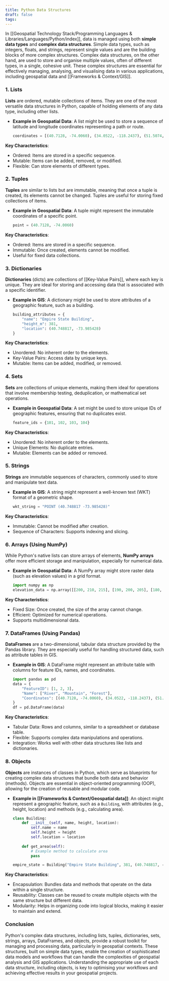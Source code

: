 ```yaml
---
title: Python Data Structures
draft: false
tags:
---
```

 
In [[Geospatial Technology Stack/Programming Languages & Libraries/Languages/Python/index]], data is managed using both **simple data types** and **complex data structures**. Simple data types, such as integers, floats, and strings, represent single values and are the building blocks of more complex structures. Complex data structures, on the other hand, are used to store and organise multiple values, often of different types, in a single, cohesive unit. These complex structures are essential for effectively managing, analysing, and visualising data in various applications, including geospatial data and [[Frameworks & Context/GIS]]. 

### **1. Lists**

**Lists** are ordered, mutable collections of items. They are one of the most versatile data structures in Python, capable of holding elements of any data type, including other lists.

- **Example in Geospatial Data**: A list might be used to store a sequence of latitude and longitude coordinates representing a path or route.
  ```python
  coordinates = [(40.7128, -74.0060), (34.0522, -118.2437), (51.5074, -0.1278)]
  ```

**Key Characteristics**:
- Ordered: Items are stored in a specific sequence.
- Mutable: Items can be added, removed, or modified.
- Flexible: Can store elements of different types.

### **2. Tuples**

**Tuples** are similar to lists but are immutable, meaning that once a tuple is created, its elements cannot be changed. Tuples are useful for storing fixed collections of items.

- **Example in Geospatial Data**: A tuple might represent the immutable coordinates of a specific point.
  ```python
  point = (40.7128, -74.0060)
  ```

**Key Characteristics**:
- Ordered: Items are stored in a specific sequence.
- Immutable: Once created, elements cannot be modified.
- Useful for fixed data collections.

### **3. Dictionaries**

**Dictionaries** (dicts) are collections of [[Key-Value Pairs]], where each key is unique. They are ideal for storing and accessing data that is associated with a specific identifier.

- **Example in GIS**: A dictionary might be used to store attributes of a geographic feature, such as a building.
  ```python
  building_attributes = {
      "name": "Empire State Building",
      "height_m": 381,
      "location": (40.748817, -73.985428)
  }
  ```

**Key Characteristics**:
- Unordered: No inherent order to the elements.
- Key-Value Pairs: Access data by unique keys.
- Mutable: Items can be added, modified, or removed.

### **4. Sets**

**Sets** are collections of unique elements, making them ideal for operations that involve membership testing, deduplication, or mathematical set operations.

- **Example in Geospatial Data**: A set might be used to store unique IDs of geographic features, ensuring that no duplicates exist.
  ```python
  feature_ids = {101, 102, 103, 104}
  ```

**Key Characteristics**:
- Unordered: No inherent order to the elements.
- Unique Elements: No duplicate entries.
- Mutable: Elements can be added or removed.

### **5. Strings**

**Strings** are immutable sequences of characters, commonly used to store and manipulate text data.

- **Example in GIS**: A string might represent a well-known text (WKT) format of a geometric shape.
  ```python
  wkt_string = "POINT (40.748817 -73.985428)"
  ```

**Key Characteristics**:
- Immutable: Cannot be modified after creation.
- Sequence of Characters: Supports indexing and slicing.

### **6. Arrays (Using NumPy)**

While Python's native lists can store arrays of elements, **NumPy arrays** offer more efficient storage and manipulation, especially for numerical data.

- **Example in Geospatial Data**: A NumPy array might store raster data (such as elevation values) in a grid format.
  ```python
  import numpy as np
  elevation_data = np.array([[200, 210, 215], [190, 200, 205], [180, 195, 200]])
  ```

**Key Characteristics**:
- Fixed Size: Once created, the size of the array cannot change.
- Efficient: Optimized for numerical operations.
- Supports multidimensional data.

### **7. DataFrames (Using Pandas)**

**DataFrames** are a two-dimensional, tabular data structure provided by the Pandas library. They are especially useful for handling structured data, such as attribute tables in GIS.

- **Example in GIS**: A DataFrame might represent an attribute table with columns for feature IDs, names, and coordinates.
  ```python
  import pandas as pd
  data = {
      "FeatureID": [1, 2, 3],
      "Name": ["River", "Mountain", "Forest"],
      "Coordinates": [(40.7128, -74.0060), (34.0522, -118.2437), (51.5074, -0.1278)]
  }
  df = pd.DataFrame(data)
  ```

**Key Characteristics**:
- Tabular Data: Rows and columns, similar to a spreadsheet or database table.
- Flexible: Supports complex data manipulations and operations.
- Integration: Works well with other data structures like lists and dictionaries.

### **8. Objects**

**Objects** are instances of classes in Python, which serve as blueprints for creating complex data structures that bundle both data and behavior (methods). Objects are essential in object-oriented programming (OOP), allowing for the creation of reusable and modular code.

- **Example in [[Frameworks & Context/Geospatial data]]**: An object might represent a geographic feature, such as a `Building`, with attributes (e.g., height, location) and methods (e.g., calculating area).
  ```python
  class Building:
      def __init__(self, name, height, location):
          self.name = name
          self.height = height
          self.location = location
      
      def get_area(self):
          # Example method to calculate area
          pass
  
  empire_state = Building("Empire State Building", 381, (40.748817, -73.985428))
  ```

**Key Characteristics**:
- Encapsulation: Bundles data and methods that operate on the data within a single structure.
- Reusability: Classes can be reused to create multiple objects with the same structure but different data.
- Modularity: Helps in organizing code into logical blocks, making it easier to maintain and extend.

### **Conclusion**

Python's complex data structures, including lists, tuples, dictionaries, sets, strings, arrays, DataFrames, and objects, provide a robust toolkit for managing and processing data, particularly in geospatial contexts. These structures, built on simple data types, enable the creation of sophisticated data models and workflows that can handle the complexities of geospatial analysis and GIS applications. Understanding the appropriate use of each data structure, including objects, is key to optimising your workflows and achieving effective results in your geospatial projects.